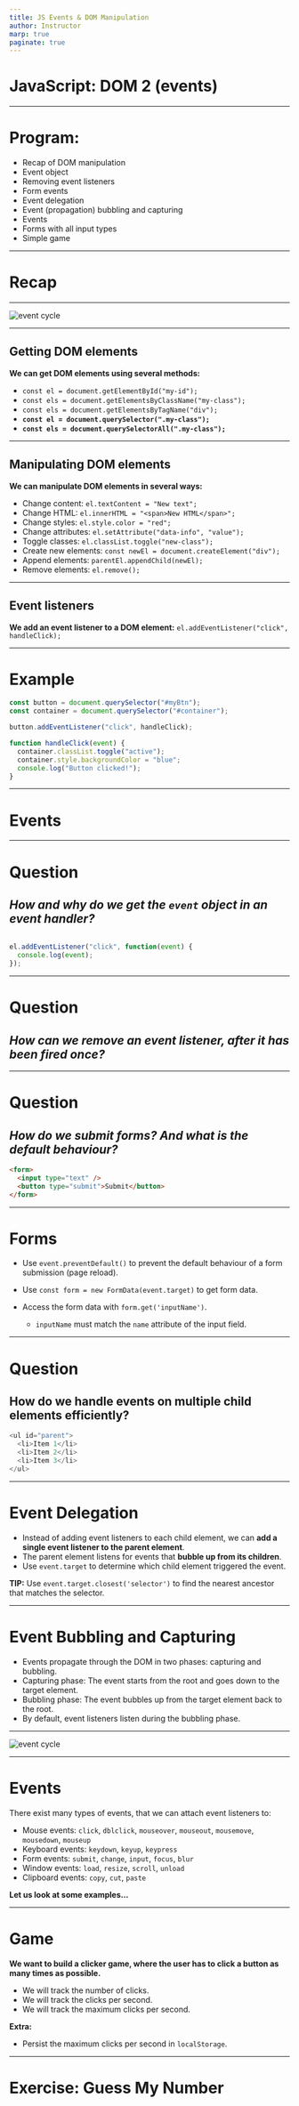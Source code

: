 ```yaml
---
title: JS Events & DOM Manipulation
author: Instructor
marp: true
paginate: true
---
```


<!-- _class: lead -->

# JavaScript: DOM 2 (events)

<style>
section.lead h1 {
  text-align: center;
  font-size: 2.5em;
}
</style>

---

# Program:
- Recap of DOM manipulation
- Event object
- Removing event listeners
- Form events
- Event delegation
- Event (propagation) bubbling and capturing
- Events
- Forms with all input types
- Simple game


---
# Recap

---

<!-- _class: img-900 -->

![event cycle](assets/dom-tree.png)


<style>
    section.img-900 {
        display: flex;
        align-items: center;
    }

section.img-900 img{
  width: 900px;
}
</style>

---

## Getting DOM elements

**We can get DOM elements using several methods:**
- `const el = document.getElementById("my-id");`
- `const els = document.getElementsByClassName("my-class");`
- `const els = document.getElementsByTagName("div");`
- **`const el = document.querySelector(".my-class");`**
- **`const els = document.querySelectorAll(".my-class");`**

---

## Manipulating DOM elements
**We can manipulate DOM elements in several ways:**
- Change content: `el.textContent = "New text";`
- Change HTML: `el.innerHTML = "<span>New HTML</span>";`
- Change styles: `el.style.color = "red";`
- Change attributes: `el.setAttribute("data-info", "value");`
- Toggle classes: `el.classList.toggle("new-class");`
- Create new elements: `const newEl = document.createElement("div");`
- Append elements: `parentEl.appendChild(newEl);`
- Remove elements: `el.remove();`

---

## Event listeners
**We add an event listener to a DOM element:**
`el.addEventListener("click", handleClick);`

---

# Example

```js
const button = document.querySelector("#myBtn");
const container = document.querySelector("#container");

button.addEventListener("click", handleClick);

function handleClick(event) {
  container.classList.toggle("active");
  container.style.backgroundColor = "blue";
  console.log("Button clicked!");
}
```
---

# Events

---

# Question

## *How and why do we get the `event` object in an event handler?*

```js

el.addEventListener("click", function(event) {
  console.log(event);
});
```


---

# Question

## *How can we remove an event listener, after it has been fired once?*

---

# Question

## *How do we submit forms? And what is the default behaviour?*

```html
<form>
  <input type="text" />
  <button type="submit">Submit</button>
</form>
```

---

# Forms

- Use `event.preventDefault()` to prevent the default behaviour of a form submission (page reload).

- Use `const form = new FormData(event.target)` to get form data.

- Access the form data with `form.get('inputName')`.
  - `inputName` must match the `name` attribute of the input field.

---

# Question

## How do we handle events on multiple child elements efficiently?

```js
<ul id="parent">
  <li>Item 1</li>
  <li>Item 2</li>
  <li>Item 3</li>
</ul>
```

---

# Event Delegation
- Instead of adding event listeners to each child element, we can **add a single event listener to the parent element**.
- The parent element listens for events that **bubble up from its children**.
- Use `event.target` to determine which child element triggered the event.

**TIP:**
Use `event.target.closest('selector')` to find the nearest ancestor that matches the selector.

---

# Event Bubbling and Capturing
- Events propagate through the DOM in two phases: capturing and bubbling.
- Capturing phase: The event starts from the root and goes down to the target element.
- Bubbling phase: The event bubbles up from the target element back to the root.
- By default, event listeners listen during the bubbling phase.

---

<!-- _class: img-700 -->

![event cycle](assets/event-cycle.png)


<style>
    section.img-700 {
        display: flex;
        align-items: center;
    }

section.img-700 img{
  width: 700px;
}
</style>

---

# Events

There exist many types of events, that we can attach event listeners to:
- Mouse events: `click`, `dblclick`, `mouseover`, `mouseout`, `mousemove`, `mousedown`, `mouseup`
- Keyboard events: `keydown`, `keyup`, `keypress`
- Form events: `submit`, `change`, `input`, `focus`, `blur`
- Window events: `load`, `resize`, `scroll`, `unload`
- Clipboard events: `copy`, `cut`, `paste`

**Let us look at some examples...**

---

# Game

**We want to build a clicker game, where the user has to click a button as many times as possible.**

- We will track the number of clicks.
- We will track the clicks per second.
- We will track the maximum clicks per second.

**Extra:**
- Persist the maximum clicks per second in `localStorage`.

---

# Exercise: Guess My Number
